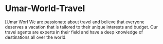 # Umar-World-Travel
[Umar Worl We are passionate about travel and believe that everyone deserves a vacation that is tailored to their unique interests and budget.  Our travel agents are experts in their field and have a deep knowledge of destinations all over the world.
